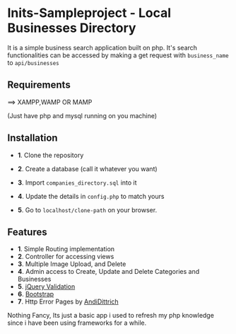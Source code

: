 # Inits-Sampleproject - Local Businesses Directory
It is a simple business search application built on php. It's search functionalities can be accessed by making a get request with `business_name` to `api/businesses`

## Requirements

==> XAMPP,WAMP OR MAMP

(Just have php and mysql running on you machine)

## Installation

* __1__. Clone the repository

* __2__. Create a database (call it whatever you want)

* __3__. Import `companies_directory.sql` into it

* __4__. Update the details in `config.php` to match yours

* __5__. Go to `localhost/clone-path` on your browser.


## Features

* __1__. Simple Routing implementation
* __2__. Controller for accessing views
* __3__. Multiple Image Upload, and Delete 
* __4__. Admin access to Create, Update and Delete Categories and Businesses
* __5__. [jQuery Validation](http://jqueryvalidation.org/)
* __6__. [Bootstrap](https://getbootstrap.com)
* __7__. Http Error Pages by [AndiDittrich](https://github.com/AndiDittrich/HttpErrorPages)

Nothing Fancy, Its just a basic app i used to refresh my php knowledge since i have been using frameworks for a while.



